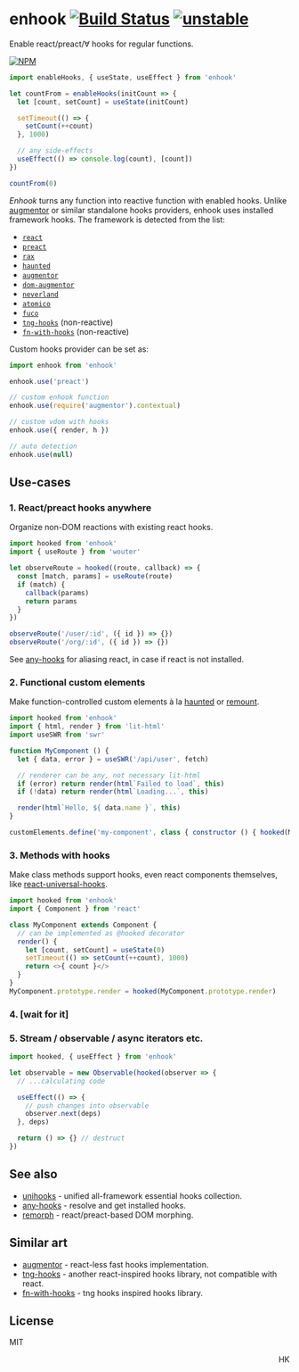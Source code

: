 # enhook [![Build Status](https://travis-ci.org/unihooks/enhook.svg?branch=master)](https://travis-ci.org/unihooks/enhook) [![unstable](https://img.shields.io/badge/stability-unstable-yellow.svg)](http://github.com/badges/stability-badges)

Enable react/preact/∀ hooks for regular functions.

[![NPM](https://nodei.co/npm/enhook.png?mini=true)](https://nodei.co/npm/enhook/)

```js
import enableHooks, { useState, useEffect } from 'enhook'

let countFrom = enableHooks(initCount => {
  let [count, setCount] = useState(initCount)

  setTimeout(() => {
    setCount(++count)
  }, 1000)

  // any side-effects
  useEffect(() => console.log(count), [count])
})

countFrom(0)
```

_Enhook_ turns any function into reactive function with enabled hooks. Unlike [augmentor](https://ghub.io/augmentor) or similar standalone hooks providers, enhook uses installed framework hooks. The framework is detected from the list:

* [`react`](https://ghub.io/react)
* [`preact`](https://ghub.io/preact)
* [`rax`](https://ghub.io/rax)
* [`haunted`](https://ghub.io/haunted)
* [`augmentor`](https://ghub.io/augmentor)
* [`dom-augmentor`](https://ghub.io/dom-augmentor)
* [`neverland`](https://ghub.io/neverland)
* [`atomico`](https://ghub.io/atomico)
* [`fuco`](https://ghub.io/fuco)
* [`tng-hooks`](https://ghub.io/tng-hooks) (non-reactive)
* [`fn-with-hooks`](https://ghub.io/fn-with-hooks) (non-reactive)


Custom hooks provider can be set as:

```js
import enhook from 'enhook'

enhook.use('preact')

// custom enhook function
enhook.use(require('augmentor').contextual)

// custom vdom with hooks
enhook.use({ render, h })

// auto detection
enhook.use(null)
```


## Use-cases

### 1. React/preact hooks anywhere

Organize non-DOM reactions with existing react hooks.

```js
import hooked from 'enhook'
import { useRoute } from 'wouter'

let observeRoute = hooked((route, callback) => {
  const [match, params] = useRoute(route)
  if (match) {
    callback(params)
    return params
  }
})

observeRoute('/user/:id', ({ id }) => {})
observeRoute('/org/:id', ({ id }) => {})
```

See [any-hooks](https://ghub.io/any-hooks) for aliasing react, in case if react is not installed.

### 2. Functional custom elements

Make function-controlled custom elements à la [haunted](https://ghub.io/haunted) or [remount](https://ghub.io/remount).

```js
import hooked from 'enhook'
import { html, render } from 'lit-html'
import useSWR from 'swr'

function MyComponent () {
  let { data, error } = useSWR('/api/user', fetch)

  // renderer can be any, not necessary lit-html
  if (error) return render(html`Failed to load`, this)
  if (!data) return render(html`Loading...`, this)

  render(html`Hello, ${ data.name }`, this)
}

customElements.define('my-component', class { constructor () { hooked(MyComponent).call(this) } })
```

### 3. Methods with hooks

Make class methods support hooks, even react components themselves, like [react-universal-hooks](https://ghub.io/react-universal-hooks).

```js
import hooked from 'enhook'
import { Component } from 'react'

class MyComponent extends Component {
  // can be implemented as @hooked decorator
  render() {
    let [count, setCount] = useState(0)
    setTimeout(() => setCount(++count), 1000)
    return <>{ count }</>
  }
}
MyComponent.prototype.render = hooked(MyComponent.prototype.render)
```

### 4. [wait for it]
<!--
### 4. Functional components reactive framework

Hyperscript with functional components would look like:

```js
// nanoreact.js
import htm from 'htm'
import hooky from 'enhook'
import morph from 'nanomorph'
import h from 'hyperscript'
import { usePrev } from 'nanohook'

const html = htm.bind((tag, props, ...children) => {
  if (typeof tag === 'function') return hooky(props => {
    return morph(prev, tag(props))
  })({ children, ...props })

  return h(tag, props, ...children)
})

const render = (what, where) => morph(where, what)

export { html, render }
```

```js
// app.js
import { useState, useEffect, html, render } from './nanoreact'

function CounterApp () {
  let [count, setCount] = useState(0)

  return html`<div>${ count }</div>`
}

render(html`<${CounterApp}/>`, document.getElementById('app'))
``` -->


### 5. Stream / observable / async iterators etc.

```js
import hooked, { useEffect } from 'enhook'

let observable = new Observable(hooked(observer => {
  // ...calculating code

  useEffect(() => {
    // push changes into observable
    observer.next(deps)
  }, deps)

  return () => {} // destruct
})
```

## See also

* [unihooks](https://github.com/unihooks/unihooks) - unified all-framework essential hooks collection.
* [any-hooks](https://github.com/unihooks/any-hooks) - resolve and get installed hooks.
* [remorph](https://github.com/dy/remorph) - react/preact-based DOM morphing.

## Similar art

* [augmentor](https://ghub.io/augmentor) - react-less fast hooks implementation.
* [tng-hooks](https://ghub.io/tng-hooks) - another react-inspired hooks library, not compatible with react.
* [fn-with-hooks](https://ghub.io/fn-with-hooks) - tng hooks inspired hooks library.

## License

MIT

<p align="right">HK</p>
